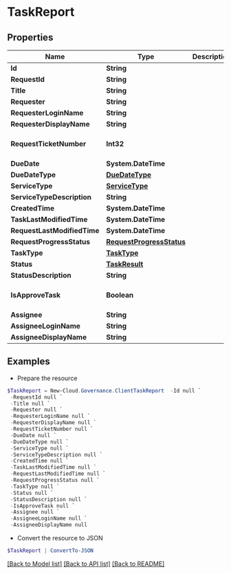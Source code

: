 # TaskReport
## Properties

Name | Type | Description | Notes
------------ | ------------- | ------------- | -------------
**Id** | **String** |  | [optional] 
**RequestId** | **String** |  | [optional] 
**Title** | **String** |  | [optional] 
**Requester** | **String** |  | [optional] 
**RequesterLoginName** | **String** |  | [optional] 
**RequesterDisplayName** | **String** |  | [optional] 
**RequestTicketNumber** | **Int32** |  | [optional] [default to 0]
**DueDate** | **System.DateTime** |  | [optional] 
**DueDateType** | [**DueDateType**](DueDateType.md) |  | [optional] 
**ServiceType** | [**ServiceType**](ServiceType.md) |  | [optional] 
**ServiceTypeDescription** | **String** |  | [optional] 
**CreatedTime** | **System.DateTime** |  | [optional] 
**TaskLastModifiedTime** | **System.DateTime** |  | [optional] 
**RequestLastModifiedTime** | **System.DateTime** |  | [optional] 
**RequestProgressStatus** | [**RequestProgressStatus**](RequestProgressStatus.md) |  | [optional] 
**TaskType** | [**TaskType**](TaskType.md) |  | [optional] 
**Status** | [**TaskResult**](TaskResult.md) |  | [optional] 
**StatusDescription** | **String** |  | [optional] 
**IsApproveTask** | **Boolean** |  | [optional] [default to $false]
**Assignee** | **String** |  | [optional] 
**AssigneeLoginName** | **String** |  | [optional] 
**AssigneeDisplayName** | **String** |  | [optional] 

## Examples

- Prepare the resource
```powershell
$TaskReport = New-Cloud.Governance.ClientTaskReport  -Id null `
 -RequestId null `
 -Title null `
 -Requester null `
 -RequesterLoginName null `
 -RequesterDisplayName null `
 -RequestTicketNumber null `
 -DueDate null `
 -DueDateType null `
 -ServiceType null `
 -ServiceTypeDescription null `
 -CreatedTime null `
 -TaskLastModifiedTime null `
 -RequestLastModifiedTime null `
 -RequestProgressStatus null `
 -TaskType null `
 -Status null `
 -StatusDescription null `
 -IsApproveTask null `
 -Assignee null `
 -AssigneeLoginName null `
 -AssigneeDisplayName null
```

- Convert the resource to JSON
```powershell
$TaskReport | ConvertTo-JSON
```

[[Back to Model list]](../README.md#documentation-for-models) [[Back to API list]](../README.md#documentation-for-api-endpoints) [[Back to README]](../README.md)

